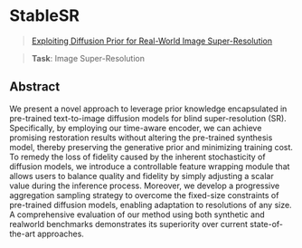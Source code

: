 # StableSR

> [Exploiting Diffusion Prior for Real-World Image Super-Resolution](https://arxiv.org/abs/2305.07015)

> **Task**: Image Super-Resolution

<!-- [ALGORITHM] -->

## Abstract

<!-- [ABSTRACT] -->

We present a novel approach to leverage prior knowledge encapsulated in pre-trained text-to-image diffusion models for blind super-resolution (SR). Specifically, by employing our time-aware encoder, we can achieve promising restoration results without altering the pre-trained synthesis model, thereby preserving the generative prior and minimizing training cost. To remedy the loss of fidelity caused by the inherent stochasticity of diffusion models, we introduce a controllable feature wrapping module that allows users to balance quality and fidelity by simply adjusting a scalar value during the inference process. Moreover, we develop a progressive aggregation sampling strategy to overcome the fixed-size constraints of pre-trained diffusion models, enabling adaptation to resolutions of any size. A comprehensive evaluation of our method using both synthetic and realworld benchmarks demonstrates its superiority over current state-of-the-art approaches.
